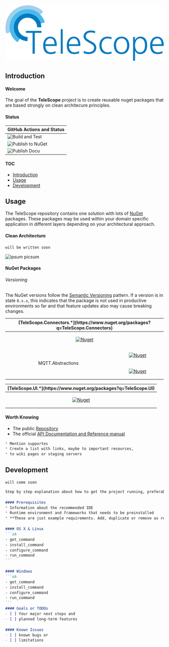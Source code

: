 # ![TeleScope](images/logo-long.png)

## Introduction

#### Welcome

The goal of the **TeleScope** project is to create reusable nuget packages that are based strongly on clean architecure principles.

#### Status

| GitHub Actions and Status |
| ------------------------- |
| ![Build and Test](https://github.com/telescope-dotnet/telescope/workflows/Build%20and%20Test/badge.svg)
| ![Publish to NuGet](https://github.com/telescope-dotnet/telescope/workflows/Publish%20to%20NuGet/badge.svg)
| ![Publish Docu](https://github.com/telescope-dotnet/telescope/workflows/Publish%20Docu/badge.svg)

#### TOC

* [Introduction](#introduction)
* [Usage](#usage)
* [Development](#development)

## Usage

The TeleScope repository contains one solution with lots of [NuGet](https://www.nuget.org/profiles/telescope-dotnet) packages.
These packages may be used within your domain specific application in different layers depending on your architectural approach. 

#### Clean Architecture

`will be written soon`

![ipsum picsum](https://picsum.photos/id/0/400/200 "Ipsum Picsum")

#### NuGet Packages

###### Versioning

The NuGet versions follow the [Semantic Versioning](https://semver.org/) pattern.
If a version is in state `0.x.x`, this indicates that the package is not used in productive environments so far and
that feature updates also may cause breaking changes. 

<table>
<thead>
<tr align="center"><th colspan="2">[TeleScope.Connectors.*](https://www.nuget.org/packages?q=TeleScope.Connectors)</th></tr>
</thead>
<tbody>
<tr align="center">
<td colspan="2">
  
[![Nuget](https://img.shields.io/nuget/v/TeleScope.Connectors.Abstractions.svg?label=Abstractions)](https://www.nuget.org/packages/TeleScope.Connectors.Abstractions/)

</td>
</tr>
<tr align="center">
<td rowspan="2">
  
MQTT.Abstractions
  
</td>
<td>
  
[![Nuget](https://img.shields.io/nuget/v/TeleScope.Connectors.Plc.Abstractions.svg?label=Plc.Abstractions)](https://www.nuget.org/packages/TeleScope.Connectors.Plc.Abstractions/)
  
</td>
</tr>
<tr align="center">
<td>

[![Nuget](https://img.shields.io/nuget/v/TeleScope.Connectors.Plc.Siemens.svg?label=Plc.Siemens)](https://www.nuget.org/packages/TeleScope.Connectors.Plc.Siemens/)

</td>
</tr>
</tbody>
</table>

<table>
<thead>
<tr align="center"><th colspan="2">[TeleScope.UI.*](https://www.nuget.org/packages?q=TeleScope.UI)</th></tr>
</thead>
<tbody>
<tr align="center">
<td>
  
[![Nuget](https://img.shields.io/nuget/v/TeleScope.UI.Cli.svg?label=Cli)](https://www.nuget.org/packages/TeleScope.UI.Cli/)

</td>
</tr>
</tbody>
</table>

#### Worth Knowing

* The public [Repository](https://github.com/telescope-dotnet/telescope)
* The official [API Documentation and Reference manual](https://telescope-dotnet.github.io/telescope/)

```markdown
* Mention supportes
* Create a list with links, maybe to important resources,
* to wiki pages or staging servers
```

## Development

`will come soon`

~~~markdown
Step by step explanation about how to get the project running, preferably with command line examples that can be copy-pasted by readers

#### Prerequisites
* Information about the recommended IDE
* Runtime environment and frameworks that needs to be preinstalled
* **These are just example requirements. Add, duplicate or remove as required**

#### OS X & Linux
```sh
- get_command
- install_command
- configure_command
- run_command
```

#### Windows
```sh
- get_command
- install_command
- configure_command
- run_command
```
#### Goals or TODOs
- [ ] Your major next steps and
- [ ] planned long-term features

#### Known Issues
- [ ] known bugs or
- [ ] limitations
~~~
